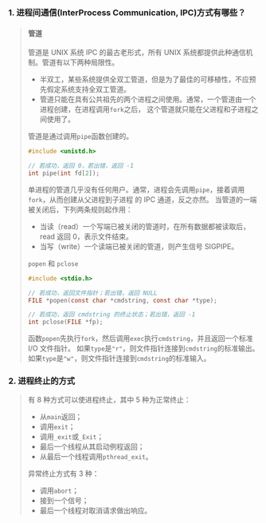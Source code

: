 ### 1. 进程间通信(InterProcess Communication, IPC)方式有哪些？

> #### 管道
>
> 管道是 UNIX 系统 IPC 的最古老形式，所有 UNIX 系统都提供此种通信机制。管道有以下两种局限性。
>
> - 半双工，某些系统提供全双工管道，但是为了最佳的可移植性，不应预先假定系统支持全双工管道。
> - 管道只能在具有公共祖先的两个进程之间使用。通常，一个管道由一个进程创建，在进程调用`fork`之后，
>   这个管道就只能在父进程和子进程之间使用了。
>
> 管道是通过调用`pipe`函数创建的。
>
> ```c
> #include <unistd.h>
>
> // 若成功，返回 0，若出错，返回 -1
> int pipe(int fd[2]);
> ```
>
> 单进程的管道几乎没有任何用户。通常，进程会先调用`pipe`，接着调用`fork`，从而创建从父进程到子进程
> 的 IPC 通道，反之亦然。
> 当管道的一端被关闭后，下列两条规则起作用：
>
> - 当读（read）一个写端已被关闭的管道时，在所有数据都被读取后，read 返回 0，表示文件结束。
> - 当写（write）一个读端已被关闭的管道，则产生信号 SIGPIPE。
>
> `popen` 和 `pclose`
>
> ```c
> #include <stdio.h>
>
> // 若成功，返回文件指针；若出错，返回 NULL
> FILE *popen(const char *cmdstring, const char *type);
>
> // 若成功，返回 cmdstring 的终止状态；若出错，返回 -1
> int pclose(FILE *fp);
> ```
>
> 函数`popen`先执行`fork`，然后调用`exec`执行`cmdstring`，并且返回一个标准 I/O 文件指针。
> 如果`type`是`"r"`，则文件指针连接到`cmdstring`的标准输出。
> 如果`type`是`"w"`，则文件指针连接到`cmdstring`的标准输入。

### 2. 进程终止的方式

> 有 8 种方式可以使进程终止，其中 5 种为正常终止：
>
> - 从`main`返回；
> - 调用`exit`；
> - 调用`_exit`或`_Exit`；
> - 最后一个线程从其启动例程返回；
> - 从最后一个线程调用`pthread_exit`。
>
> 异常终止方式有 3 种：
>
> - 调用`abort`；
> - 接到一个信号；
> - 最后一个线程对取消请求做出响应。
